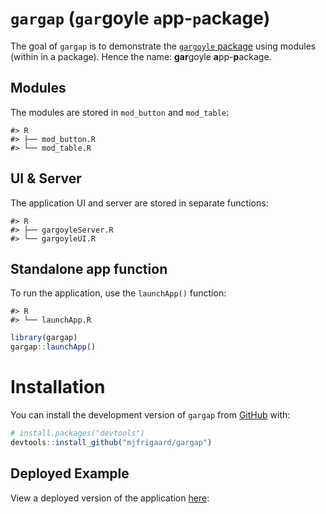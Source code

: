 
<!-- README.md is generated from README.Rmd. Please edit that file -->

# `gargap` (`gar`goyle `a`pp-`p`ackage)

<!-- badges: start -->
<!-- badges: end -->

The goal of `gargap` is to demonstrate the [`gargoyle`
package](https://github.com/ColinFay/gargoyle) using modules (within in
a package). Hence the name: **gar**goyle **a**pp-**p**ackage.

## Modules

The modules are stored in `mod_button` and `mod_table`:

    #> R
    #> ├── mod_button.R
    #> └── mod_table.R

## UI & Server

The application UI and server are stored in separate functions:

    #> R
    #> ├── gargoyleServer.R
    #> └── gargoyleUI.R

## Standalone app function

To run the application, use the `launchApp()` function:

    #> R
    #> └── launchApp.R

``` r
library(gargap)
gargap::launchApp()
```

# Installation

You can install the development version of `gargap` from
[GitHub](https://github.com/) with:

``` r
# install.packages("devtools")
devtools::install_github("mjfrigaard/gargap")
```

## Deployed Example

View a deployed version of the application
[here](https://mjfrigaard.shinyapps.io/gargap-demo/):
